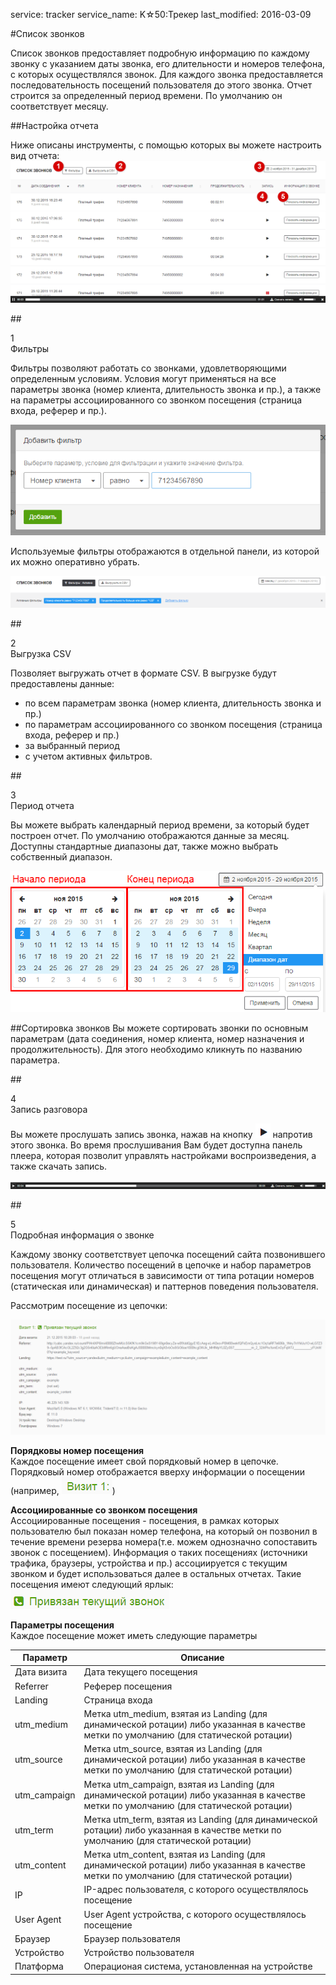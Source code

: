 service: tracker
service_name: K☆50:Трекер
last_modified: 2016-03-09

#Список звонков

Список звонков предоставляет подробную информацию по каждому звонку с указанием даты звонка, его длительности и номеров телефона, с которых осуществлялся звонок. Для каждого звонка предоставляется последовательность посещений пользователя до этого звонка. Отчет строится за определенный период времени. По умолчанию он соответствует месяцу.

##Настройка отчета

Ниже описаны инструменты, с помощью которых вы можете настроить вид отчета:
![Пример отчета](calls_1.png)

##<div class="dig">1</div><div class="header">Фильтры</div>

Фильтры позволяют работать со звонками, удовлетворяющими определенным условиям.
Условия могут применяться на все параметры звонка (номер клиента, длительность звонка и пр.), а также на параметры ассоциированного со звонком посещения (страница входа, реферер и пр.).

![Настройка фильтра](calls_11.png)

Используемые фильтры отображаются в отдельной панели, из которой их можно оперативно убрать.

![Примененные фильтры](calls_12.png)

##<div class="dig">2</div><div class="header">Выгрузка CSV</div>

Позволяет выгружать отчет в формате CSV.
В выгрузке будут предоставлены данные:
- по всем параметрам звонка (номер клиента, длительность звонка и пр.)
- по параметрам ассоциированного со звонком посещения (страница входа, реферер и пр.)
- за выбранный период
- с учетом активных фильтров.

##<div class="dig">3</div><div class="header">Период отчета</div>

Вы можете выбрать календарный период времени, за который будет построен отчет. По умолчанию отображаются данные за месяц. Доступны стандартные диапазоны дат, также можно выбрать собственный диапазон.

![Период отчета](report_51.png)

##Сортировка звонков
Вы можете сортировать звонки по основным параметрам (дата соединения, номер клиента, номер назначения и продолжительность). Для этого необходимо кликнуть по названию параметра.

##<div class="dig">4</div><div class="header">Запись разговора</div>

Вы можете прослушать запись звонка, нажав на кнопку ![Кнопка Play](calls_41.png) напротив этого звонка. Во время прослушивания Вам будет доступна панель плеера, которая позволит управлять настройками воспроизведения, а также скачать запись.

![Панель плеера](calls_42.png)

##<div class="dig">5</div><div class="header">Подробная информация о звонке</div>

Каждому звонку соответствует цепочка посещений сайта позвонившего пользователя. Количество посещений в цепочке и набор параметров посещения могут отличаться в зависимости от типа ротации номеров (статическая или динамическая) и паттернов поведения пользователя.

Рассмотрим посещение из цепочки:

![Пример посещения](calls_10.png)

**Порядковы номер посещения**<br/>
Каждое посещение имеет свой порядковый номер в цепочке. Порядковый номер отображается вверху информации о посещении (например, ![Пример посещения](calls_52.png))

**Ассоциированные со звонком посещения**<br/>
Ассоциированные посещения - посещения, в рамках которых пользователю был показан номер телефона, на который он позвонил в течение времени резерва номера(т.е. можем однозначно сопоставить звонок с посещением). Информация о таких посещениях (источники трафика, браузеры, устройства и пр.) ассоциируется с текущим звонком и будет использоваться далее в остальных отчетах.
Такие посещения имеют следующий ярлык:
![Ассоциированные посещения](calls_51.png)

**Параметры посещения**<br/>
Каждое посещение может иметь следующие параметры

|Параметр|Описание|
|-----------|--------|
|Дата визита|Дата текущего посещения|
|Referrer|Реферер посещения|
|Landing|Страница входа|
|utm_medium|Метка utm_medium, взятая из Landing (для динамической ротации) либо указанная в качестве метки по умолчанию (для статической ротации)|
|utm_source|Метка utm_source, взятая из Landing (для динамической ротации) либо указанная в качестве метки по умолчанию (для статической ротации)|
|utm_campaign|Метка utm_campaign, взятая из Landing (для динамической ротации) либо указанная в качестве метки по умолчанию (для статической ротации)|
|utm_term|Метка utm_term, взятая из Landing (для динамической ротации) либо указанная в качестве метки по умолчанию (для статической ротации)|
|utm_content|Метка utm_content, взятая из Landing (для динамической ротации) либо указанная в качестве метки по умолчанию (для статической ротации)|
|IP|IP-адрес пользователя, с которого осуществлялось посещение|
|User Agent|User Agent устройства, с которого осуществлялось посещение|
|Браузер|Браузер пользователя|
|Устройство|Устройство пользователя|
|Платформа|Операционая система, установленная на устройстве|
